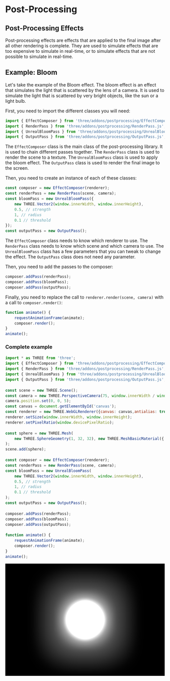 # Post-Processing

## Post-Processing Effects

Post-processing effects are effects that are applied to the final image after all other rendering is complete. They are used to simulate effects that are too expensive to simulate in real-time, or to simulate effects that are not possible to simulate in real-time.

## Example: Bloom

Let's take the example of the Bloom effect. The bloom effect is an effect that simulates the light that is scattered by the lens of a camera. It is used to simulate the light that is scattered by very bright objects, like the sun or a light bulb.

First, you need to import the different classes you will need:

```js
import { EffectComposer } from 'three/addons/postprocessing/EffectComposer.js';
import { RenderPass } from 'three/addons/postprocessing/RenderPass.js';
import { UnrealBloomPass } from 'three/addons/postprocessing/UnrealBloomPass.js';
import { OutputPass } from 'three/addons/postprocessing/OutputPass.js';
```

The `EffectComposer` class is the main class of the post-processing library. It is used to chain different passes together. The `RenderPass` class is used to render the scene to a texture. The `UnrealBloomPass` class is used to apply the bloom effect. The `OutputPass` class is used to render the final image to the screen.

Then, you need to create an instance of each of these classes:

```js
const composer = new EffectComposer(renderer);
const renderPass = new RenderPass(scene, camera);
const bloomPass = new UnrealBloomPass({
    new THREE.Vector2(window.innerWidth, window.innerHeight),
    0.5, // strength
    1, // radius
    0.1 // threshold
});
const outputPass = new OutputPass();
```

The `EffectComposer` class needs to know which renderer to use. The `RenderPass` class needs to know which scene and which camera to use. The `UnrealBloomPass` class has a few parameters that you can tweak to change the effect. The `OutputPass` class does not need any parameter.

Then, you need to add the passes to the composer:

```js
composer.addPass(renderPass);
composer.addPass(bloomPass);
composer.addPass(outputPass);
```

Finally, you need to replace the call to `renderer.render(scene, camera)` with a call to `composer.render()`:

```js
function animate() {
    requestAnimationFrame(animate);
    composer.render();
}
animate();
```

### Complete example

```js
import * as THREE from 'three';
import { EffectComposer } from 'three/addons/postprocessing/EffectComposer.js';
import { RenderPass } from 'three/addons/postprocessing/RenderPass.js';
import { UnrealBloomPass } from 'three/addons/postprocessing/UnrealBloomPass.js';
import { OutputPass } from 'three/addons/postprocessing/OutputPass.js';

const scene = new THREE.Scene();
const camera = new THREE.PerspectiveCamera(75, window.innerWidth / window.innerHeight, 0.1, 1000);
camera.position.set(0, 0, 5);
const canvas = document.getElementById('canvas');
const renderer = new THREE.WebGLRenderer({canvas: canvas,antialias: true});
renderer.setSize(window.innerWidth, window.innerHeight);
renderer.setPixelRatio(window.devicePixelRatio);

const sphere = new THREE.Mesh(
    new THREE.SphereGeometry(1, 32, 32), new THREE.MeshBasicMaterial({ color: 0xffffff, transparent: true })
);
scene.add(sphere);

const composer = new EffectComposer(renderer);
const renderPass = new RenderPass(scene, camera);
const bloomPass = new UnrealBloomPass(
    new THREE.Vector2(window.innerWidth, window.innerHeight),
    0.5, // strength
    1, // radius
    0.1 // threshold
);
const outputPass = new OutputPass();

composer.addPass(renderPass);
composer.addPass(bloomPass);
composer.addPass(outputPass);

function animate() {
    requestAnimationFrame(animate);
    composer.render();
}
animate();
```

![Bloom Effect](./images/bloom-effect.png)
